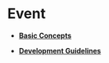 # Event<a name="EN-US_TOPIC_0000001078716886"></a>

-   **[Basic Concepts](kernel-mini-basic-ipc-event-basic.md)**  

-   **[Development Guidelines](kernel-mini-basic-ipc-event-guide.md)**  


